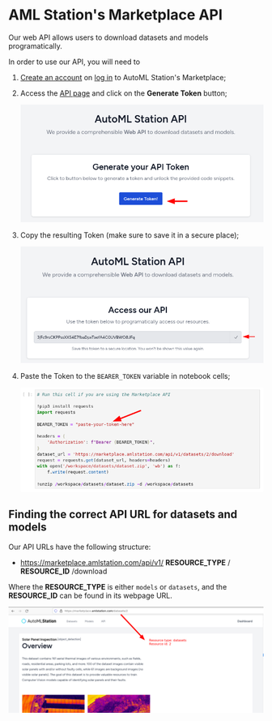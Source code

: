# AML Station's Marketplace API

Our web API allows users to download datasets and models programatically.

In order to use our API, you will need to

1. [Create an account](https://marketplace.amlstation.com/register) on [log in](https://marketplace.amlstation.com/login) to AutoML Station's Marketplace;
2. Access the [API page](https://marketplace.amlstation.com/api) and click on the **Generate Token** button;

    ![Generate Token button](assets/generate-token.png "Generate Token button")
3. Copy the resulting Token (make sure to save it in a secure place);

    ![Copying the generated token](assets/copying-generated-token.png "Copying the generated token")
4. Paste the Token to the `BEARER_TOKEN` variable in notebook cells;

    ![Paste token to notebook cells](assets/paste-token-to-cells.png "Paste token to notebook cells")

## Finding the correct API URL for datasets and models

Our API URLs have the following structure:

- https://marketplace.amlstation.com/api/v1/ **RESOURCE_TYPE** / **RESOURCE_ID** /download

Where the **RESOURCE_TYPE** is either `models` or `datasets`, and the **RESOURCE_ID** can be found in its webpage URL.

![Finding the resource type and id](assets/resource-type-id.png "Finding the resource type and id")